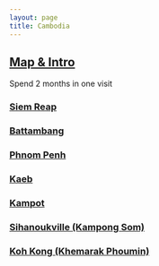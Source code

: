 ```yaml
---
layout: page
title: Cambodia
---
```


## [Map & Intro](https://goo.gl/maps/5zWYyF2uqiWJbtuM6)

Spend 2 months in one visit

### [Siem Reap](https://goo.gl/maps/maZPPCbhU6SmEiU36)

### [Battambang](https://goo.gl/maps/vDZz1KQpYmWQJAFG7)

### [Phnom Penh](https://goo.gl/maps/sLtpNTLXqwzPZnkq9)

### [Kaeb](https://goo.gl/maps/EZypcF2mwd2YsNx9A)

### [Kampot](https://goo.gl/maps/UQANphE9BhbsLxYZ7)

### [Sihanoukville (Kampong Som)](https://goo.gl/maps/Y1gk3SBb5Vhh5MrM9)

### [Koh Kong (Khemarak Phoumin)](https://goo.gl/maps/aYFZF33GS7b95s297)

